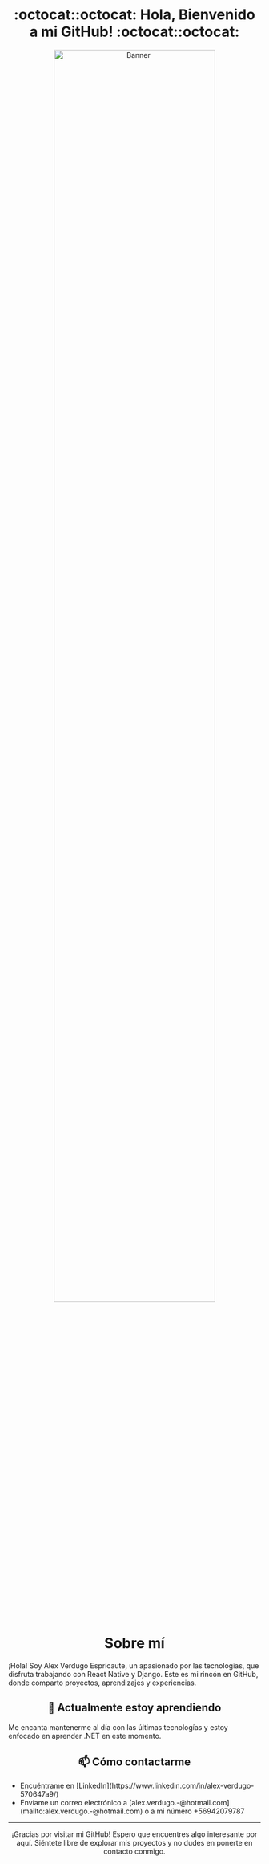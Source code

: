 <div align="center">
  <h1>:octocat::octocat: Hola, Bienvenido a mi GitHub! :octocat::octocat:</h1>
</div>

<div align="center">
  <img width="80%" src="https://i.imgur.com/DrA1tNi.png" alt="Banner">
</div>

 
<div align="center">
  <h1><strong>Sobre mí</strong></h1>
</div>

<p></p>¡Hola! Soy Alex Verdugo Espricaute, un apasionado por las tecnologias, que disfruta trabajando con React Native y Django. Este es mi rincón en GitHub, donde comparto proyectos, aprendizajes y experiencias.

 
<div align="center">
  <h2><strong>🌱 Actualmente estoy aprendiendo</strong></h2>
</div>

<p></p>Me encanta mantenerme al día con las últimas tecnologías y estoy enfocado en aprender .NET en este momento.


<div align="center">
  <h2><strong>📫 Cómo contactarme</strong></h2>
</div>
<ul>
  <li>
   Encuéntrame en [LinkedIn](https://www.linkedin.com/in/alex-verdugo-570647a9/)
  </li>
  <li> 
    Envíame un correo electrónico a [alex.verdugo.-@hotmail.com](mailto:alex.verdugo.-@hotmail.com) o a mi número +56942079787
  </li>
</ul>


---

<div align="center">
  ¡Gracias por visitar mi GitHub! Espero que encuentres algo interesante por aquí. Siéntete libre de explorar mis proyectos y no dudes en ponerte en contacto conmigo.
</div>
